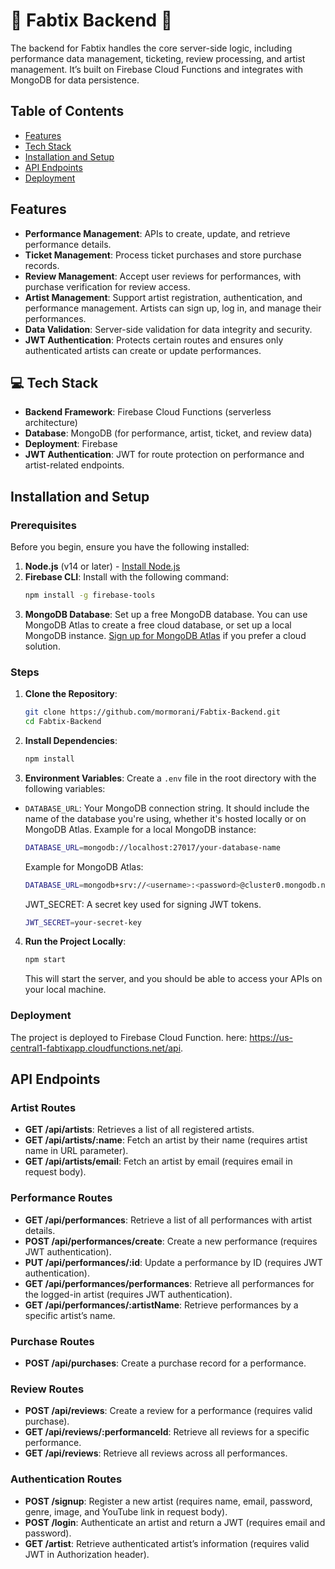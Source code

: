 # 🎼 Fabtix Backend 🎼

The backend for Fabtix handles the core server-side logic, including performance data management, ticketing, review processing, and artist management. It’s built on Firebase Cloud Functions and integrates with MongoDB for data persistence.

## Table of Contents

- [Features](#features)
- [Tech Stack](#-tech-stack)
- [Installation and Setup](#installation-and-setup)
- [API Endpoints](#api-endpoints)
- [Deployment](#deployment)

## Features

- **Performance Management**: APIs to create, update, and retrieve performance details.
- **Ticket Management**: Process ticket purchases and store purchase records.
- **Review Management**: Accept user reviews for performances, with purchase verification for review access.
- **Artist Management**: Support artist registration, authentication, and performance management. Artists can sign up, log in, and manage their performances.
- **Data Validation**: Server-side validation for data integrity and security.
- **JWT Authentication**: Protects certain routes and ensures only authenticated artists can create or update performances.

## 💻 Tech Stack

- **Backend Framework**: Firebase Cloud Functions (serverless architecture)
- **Database**: MongoDB (for performance, artist, ticket, and review data)
- **Deployment**: Firebase
- **JWT Authentication**: JWT for route protection on performance and artist-related endpoints.

## Installation and Setup

### Prerequisites

Before you begin, ensure you have the following installed:

1. **Node.js** (v14 or later) - [Install Node.js](https://nodejs.org/)
2. **Firebase CLI**: Install with the following command:
   ```bash
   npm install -g firebase-tools
   ```
3. **MongoDB Database**: Set up a free MongoDB database. You can use MongoDB Atlas to create a free cloud database, or set up a local MongoDB instance. [Sign up for MongoDB Atlas](https://www.mongodb.com/cloud/atlas) if you prefer a cloud solution.

### Steps

1. **Clone the Repository**:
   ```bash
   git clone https://github.com/mormorani/Fabtix-Backend.git
   cd Fabtix-Backend
   ```
2. **Install Dependencies**:

   ```bash
   npm install
   ```

3. **Environment Variables**:
   Create a `.env` file in the root directory with the following variables:

- `DATABASE_URL`: Your MongoDB connection string. It should include the name of the database you're using, whether it's hosted locally or on MongoDB Atlas. Example for a local MongoDB instance:
  ```bash
  DATABASE_URL=mongodb://localhost:27017/your-database-name
  ```
  Example for MongoDB Atlas:
  ```bash
  DATABASE_URL=mongodb+srv://<username>:<password>@cluster0.mongodb.net/<your-database-name>?retryWrites=true&w=majority
  ```
  JWT_SECRET: A secret key used for signing JWT tokens.
  ```bash
  JWT_SECRET=your-secret-key
  ```

4. **Run the Project Locally**:
   ```bash
   npm start
   ```
   This will start the server, and you should be able to access your APIs on your local machine.

### Deployment

The project is deployed to Firebase Cloud Function. here: https://us-central1-fabtixapp.cloudfunctions.net/api.

## API Endpoints

### Artist Routes

- **GET /api/artists**: Retrieves a list of all registered artists.
- **GET /api/artists/:name**: Fetch an artist by their name (requires artist name in URL parameter).
- **GET /api/artists/email**: Fetch an artist by email (requires email in request body).

### Performance Routes

- **GET /api/performances**: Retrieve a list of all performances with artist details.
- **POST /api/performances/create**: Create a new performance (requires JWT authentication).
- **PUT /api/performances/:id**: Update a performance by ID (requires JWT authentication).
- **GET /api/performances/performances**: Retrieve all performances for the logged-in artist (requires JWT authentication).
- **GET /api/performances/:artistName**: Retrieve performances by a specific artist’s name.

### Purchase Routes

- **POST /api/purchases**: Create a purchase record for a performance.

### Review Routes

- **POST /api/reviews**: Create a review for a performance (requires valid purchase).
- **GET /api/reviews/:performanceId**: Retrieve all reviews for a specific performance.
- **GET /api/reviews**: Retrieve all reviews across all performances.

### Authentication Routes

- **POST /signup**: Register a new artist (requires name, email, password, genre, image, and YouTube link in request body).
- **POST /login**: Authenticate an artist and return a JWT (requires email and password).
- **GET /artist**: Retrieve authenticated artist’s information (requires valid JWT in Authorization header).
